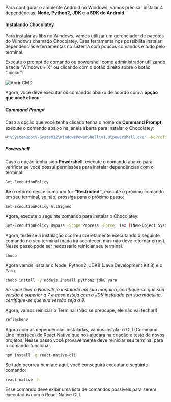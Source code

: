 Para configurar o ambiente Android no Windows, vamos precisar instalar 4 dependências: **Node, Python2, JDK e a SDK do Android**.

#### Instalando Chocolatey

Para instalar as libs no Windows, vamos utilizar um gerenciador de pacotes do Windows chamado Chocolatey. Essa ferramenta nos possibilita instalar dependências e ferramentas no sistema com poucos comandos e tudo pelo terminal.

Execute o prompt de comando ou powershell como administrador utilizando a tecla “Windows + X” ou clicando com o botão direito sobre o botão “Iniciar”:

![Abrir CMD](assets/prompt.png)

Agora, você deve executar os comandos abaixo de acordo com a **opção que você clicou**:

##### Command Prompt

Caso a opção que você tenha clicado tenha o nome de **Command Prompt**, execute o comando abaixo na janela aberta para instalar o Chocolatey:

```sh
@"%SystemRoot%\System32\WindowsPowerShell\v1.0\powershell.exe" -NoProfile -InputFormat None -ExecutionPolicy Bypass -Command "iex ((New-Object System.Net.WebClient).DownloadString('https://chocolatey.org/install.ps1'))" && SET "PATH=%PATH%;%ALLUSERSPROFILE%\chocolatey\bin"
```

##### Powershell

Caso a opção tenha sido **Powershell**, execute o comando abaixo para verificar se você possui permissões para instalar dependências com o terminal:

```sh
Get-ExecutionPolicy
```

**Se** o retorno desse comando for **“Restricted”**, execute o próximo comando em seu terminal, se não, prossiga para o próximo passo:

```sh
Set-ExecutionPolicy AllSigned
```

Agora, execute o seguinte comando para instalar o Chocolatey:

```sh
Set-ExecutionPolicy Bypass -Scope Process -Force; iex ((New-Object System.Net.WebClient).DownloadString('https://chocolatey.org/install.ps1'))
```

Agora, teste se a instalação ocorreu corretamente executando o seguinte comando no seu terminal (nada irá acontecer, mas não deve retornar erros). Nesse passo pode ser necessário reiniciar seu terminal.

```sh
choco
```

Agora vamos instalar o Node, Python2, JDK8 (Java Development Kit 8) e o Yarn.

```sh
choco install -y nodejs.install python2 jdk8 yarn
```

*Se você tiver o NodeJS já instalado em sua máquina, certifique-se que sua versão é superior à 7 e caso esteja com o JDK instalado em sua máquina, certifique-se que sua versão seja a 8.*

Agora, vamos reiniciar o Terminal (Não se preocupe, ele não vai fechar!)
```sh
refleshenv
```

Agora com as dependências instaladas, vamos instalar o CLI (Command Line Interface) do React Native que nos ajudará na criação e teste de novos projetos. Nesse passo você provavelmente deve reiniciar seu terminal para o comando funcionar.

```sh
npm install -g react-native-cli
```

Se tudo ocorreu bem até aqui, você conseguirá executar o seguinte comando:

```sh
react-native -h
```

Esse comando deve exibir uma lista de comandos possíveis para serem executados com o React Native CLI.
